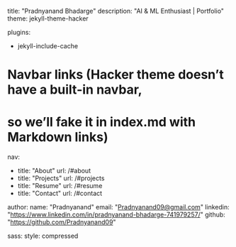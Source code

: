 title: "Pradnyanand Bhadarge"
description: "AI & ML Enthusiast | Portfolio"
theme: jekyll-theme-hacker

plugins:
  - jekyll-include-cache

# Navbar links (Hacker theme doesn’t have a built-in navbar,
# so we’ll fake it in index.md with Markdown links)
nav:
  - title: "About"
    url: /#about
  - title: "Projects"
    url: /#projects
  - title: "Resume"
    url: /#resume
  - title: "Contact"
    url: /#contact

author:
  name: "Pradnyanand"
  email: "Pradnyanand09@gmail.com"
  linkedin: "https://www.linkedin.com/in/pradnyanand-bhadarge-741979257/"
  github: "https://github.com/Pradnyanand09"

sass:
  style: compressed
